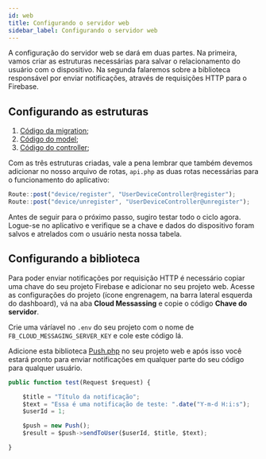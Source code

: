 ```yaml
---
id: web
title: Configurando o servidor web
sidebar_label: Configurando o servidor web
---
```


A configuração do servidor web se dará em duas partes. Na primeira, vamos criar as estruturas necessárias para salvar o relacionamento do usuário com o dispositivo. Na segunda falaremos sobre a biblioteca responsável por enviar notificações, através de requisições HTTP para o Firebase.

## Configurando as estruturas

1. [Código da migration](https://gitlab.com/victorsysout/noletocodes/-/blob/master/push/web/create_users_devices_table.php);
2. [Código do model](https://gitlab.com/victorsysout/noletocodes/-/blob/master/push/web/UserDevice.php);
3. [Código do controller](https://gitlab.com/victorsysout/noletocodes/-/blob/master/push/web/UserDeviceController.php);

Com as três estruturas criadas, vale a pena lembrar que também devemos adicionar no nosso arquivo de rotas, ```api.php``` as duas rotas necessárias para o funcionamento do aplicativo:

```javascript
Route::post("device/register", "UserDeviceController@register");
Route::post("device/unregister", "UserDeviceController@unregister");
```

Antes de seguir para o próximo passo, sugiro testar todo o ciclo agora. Logue-se no aplicativo e verifique se a chave e dados do dispositivo foram salvos e atrelados com o usuário nesta nossa tabela.

## Configurando a biblioteca

Para poder enviar notificações por requisição HTTP é necessário copiar uma chave do seu projeto Firebase e adicionar no seu projeto web. Acesse as configurações do projeto (ícone engrenagem, na barra lateral esquerda do dashboard), vá na aba **Cloud Messassing** e copie o código **Chave do servidor**.

Crie uma váríavel no ```.env``` do seu projeto com o nome de ```FB_CLOUD_MESSAGING_SERVER_KEY``` e cole este código lá.

Adicione esta biblioteca [Push.php](https://gitlab.com/victorsysout/noletocodes/-/blob/master/push/web/Push.php) no seu projeto web e após isso você estará pronto para enviar notificações em qualquer parte do seu código para qualquer usuário.

```javascript
public function test(Request $request) {

    $title = "Título da notificação";
    $text = "Essa é uma notificação de teste: ".date("Y-m-d H:i:s");
    $userId = 1;

    $push = new Push();
    $result = $push->sendToUser($userId, $title, $text);

}
```

